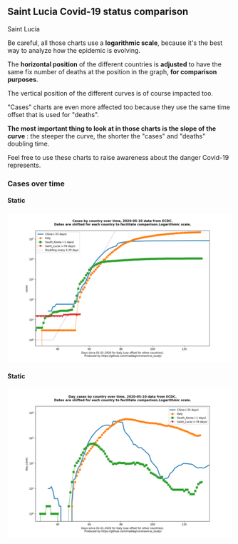 ## Saint Lucia Covid-19 status comparison 

Saint Lucia



Be careful, all those charts use a **logarithmic scale**, because it's the best way to analyze how the epidemic is evolving.
 
The **horizontal position** of the different countries is **adjusted** to have the same fix number of deaths at the position in the graph, **for comparison purposes**.

The vertical position of the different curves is of course impacted too.

"Cases" charts are even more affected too because they use the same time offset that is used for "deaths".

**The most important thing to look at in those charts is the slope of the curve** : the steeper the curve, the shorter the "cases" and "deaths" doubling time.

Feel free to use these charts to raise awareness about the danger Covid-19 represents. 


 
### Cases over time
 
#### Static
![Saint Lucia covid-19 cases static chart](https://raw.githubusercontent.com/madlag/coronavirus_study/master/notebooks/graphs/2020-05-10/countries/Saint_Lucia/2020-05-10_Saint_Lucia_cases.png "Saint Lucia covid-19 cases static chart")   
 
#### Static
![Saint Lucia covid-19 daily cases static chart](https://raw.githubusercontent.com/madlag/coronavirus_study/master/notebooks/graphs/2020-05-10/countries/Saint_Lucia/2020-05-10_Saint_Lucia_day_cases.png "Saint Lucia covid-19 day_cases static chart")   

